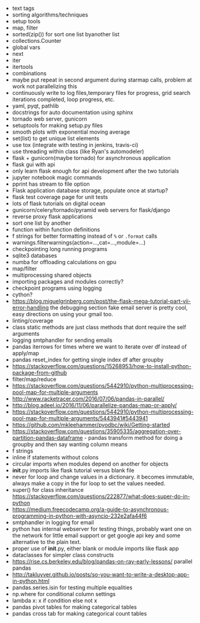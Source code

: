 * text tags
* sorting algorithms/techniques
* setup tools
* map, filter
* sorted(zip()) for sort one list byanother list
* collections.Counter
* global vars
* next
* iter
* itertools
* combinations
* maybe put repeat in second argument during starmap calls, problem at work not parallelizing this
* continuously write to log files,temporary files for progress, grid search iterations completed, loop progress, etc.
* yaml, pyqt, pathlib
* docstrings for auto documentation using sphinx
* tornado web server, gunicorn
* setuptools for making setup.py files
* smooth plots with exponential moving average
* set(list) to get unique list elements
* use tox (integrate with testing in jenkins, travis-ci)
* use threading within class (like Ryan's automodeler)
* flask + gunicorn(maybe tornado) for asynchronous application
* flask gui with api
* only learn flask enough for api development after the two tutorials
* jupyter notebook magic commands
* pprint has stream to file option
* Flask application database storage, populate once at startup?
* flask test coverage page for unit tests
* lots of flask tutorials on digital ocean
* gunicorn/celery/tornado/pyramid web servers for flask/django
* reverse proxy flask applications
* sort one list by another
* function within function definitions
* f strings for better formatting instead of `%` or `.format` calls
* warnings.filterwarnings(action=...,cat=...,module=...)
* checkpointing long running programs
* sqlite3 databases
* numba for offloading calculations on gpu
* map/filter
* multiprocessing shared objects
* importing packages and modules correctly?
* checkpoint programs using logging
* cython?
* <https://blog.miguelgrinberg.com/post/the-flask-mega-tutorial-part-vii-error-handling> the debugging section fake email server is pretty cool, easy directions on using your gmail too.
* linting/coverage
* class static methods are just class methods that dont require the self arguments
* logging smtphandler for sending emails
* pandas iterrows for times where we want to iterate over df instead of apply/map
* pandas reset_index for getting single index df after groupby
* <https://stackoverflow.com/questions/15268953/how-to-install-python-package-from-github>
* filter/map/reduce
* <https://stackoverflow.com/questions/5442910/python-multiprocessing-pool-map-for-multiple-arguments>
* <http://www.racketracer.com/2016/07/06/pandas-in-parallel/>
* <http://blog.adeel.io/2016/11/06/parallelize-pandas-map-or-apply/>
* <https://stackoverflow.com/questions/5442910/python-multiprocessing-pool-map-for-multiple-arguments/5443941#5443941>
* <https://github.com/mkleehammer/pyodbc/wiki/Getting-started>
* <https://stackoverflow.com/questions/35905335/aggregation-over-partition-pandas-dataframe> - pandas transform method for doing a groupby and then say wanting column means
* f strings
* inline if statements without colons
* circular imports when modules depend on another for objects
* __init__.py imports like flask tutorial versus blank file
* never for loop and change values in a dictionary. it becomes immutable, always make a copy in the for loop to set the values needed.
* super() for class inheritance <https://stackoverflow.com/questions/222877/what-does-super-do-in-python>
* <https://medium.freecodecamp.org/a-guide-to-asynchronous-programming-in-python-with-asyncio-232e2afa44f6>
* smtphandler in logging for email
* python has internal webserver for testing things, probably want one on the network for little email support or get google api key and some alternative to the plain text.
* proper use of __init__.py, either blank or module imports like flask app
* dataclasses for simpler class constructs
* <https://rise.cs.berkeley.edu/blog/pandas-on-ray-early-lessons/> parallel pandas
* <http://takluyver.github.io/posts/so-you-want-to-write-a-desktop-app-in-python.html>
* pandas.series.isin for testing multiple equalities
* np.where for conditional column settings
* lambda x: x if condition else not x
* pandas pivot tables for making categorical tables
* pandas cross tab for making categorical count tables
